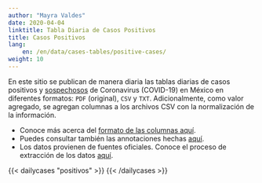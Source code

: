 ```yaml
---
author: "Mayra Valdes"
date: 2020-04-04
linktitle: Tabla Diaria de Casos Positivos
title: Casos Positivos
lang:
    en: /en/data/cases-tables/positive-cases/
weight: 10
---
```


En este sitio se publican de manera diaria las tablas diarias de casos positivos y [sospechosos](/docs/datos/tablas-casos/casos-sospechosos/) de Coronavirus (COVID-19) en México en diferentes formatos: `PDF` (original), `CSV` y `TXT`. Adicionalmente, como valor agregado, se agregan columnas a los archivos CSV con la normalización de la información. 

* Conoce más acerca del [formato de las columnas aquí](/docs/datos/tablas-casos/normalizacion/). 
* Puedes consultar también las annotaciones hechas [aquí](/docs/datos/tablas-casos/). 
* Los datos provienen de fuentes oficiales. Conoce el proceso de extracción de los datos [aquí](/docs/metodologia/).

{{< dailycases "positivos" >}}
{{< /dailycases >}}